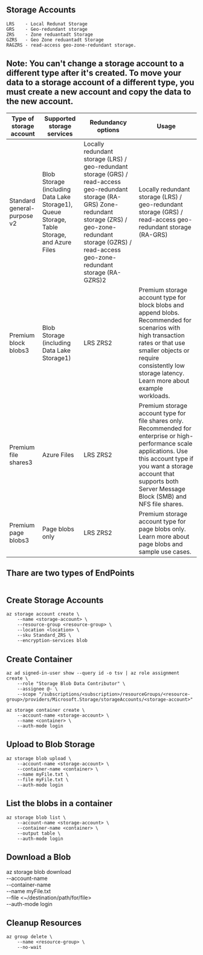 ## Storage Accounts
```
LRS    - Local Redunat Storage
GRS    - Geo-redundant storage
ZRS    - Zone reduantadt Storage
GZRS   - Geo Zone reduantadt Storage
RAGZRS - read-access geo-zone-redundant storage.

```
## Note: You can't change a storage account to a different type after it's created. To move your data to a storage account of a different type, you must create a new account and copy the data to the new account.

|Type of storage account|Supported storage services | Redundancy options | Usage |
|-----------------------|---------------------------|--------------------|-------|
|Standard general-purpose v2|Blob Storage (including Data Lake Storage1), Queue Storage, Table Storage, and Azure Files| Locally redundant storage (LRS) / geo-redundant storage (GRS) / read-access geo-redundant storage (RA-GRS) Zone-redundant storage (ZRS) / geo-zone-redundant storage (GZRS) / read-access geo-zone-redundant storage (RA-GZRS)2|Locally redundant storage (LRS) / geo-redundant storage (GRS) / read-access geo-redundant storage (RA-GRS) |
| Premium block blobs3 | Blob Storage (including Data Lake Storage1) | LRS ZRS2 |Premium storage account type for block blobs and append blobs. Recommended for scenarios with high transaction rates or that use smaller objects or require consistently low storage latency. Learn more about example workloads. |
| Premium file shares3 | Azure Files | LRS ZRS2 | Premium storage account type for file shares only. Recommended for enterprise or high-performance scale applications. Use this account type if you want a storage account that supports both Server Message Block (SMB) and NFS file shares. |
| Premium page blobs3 | Page blobs only | LRS ZRS2 | Premium storage account type for page blobs only. Learn more about page blobs and sample use cases. |

## Thare are two types of EndPoints
```

```
## Create Storage Accounts
```
az storage account create \
    --name <storage-account> \
    --resource-group <resource-group> \
    --location <location> \
    --sku Standard_ZRS \
    --encryption-services blob
```
## Create Container
```
az ad signed-in-user show --query id -o tsv | az role assignment create \
    --role "Storage Blob Data Contributor" \
    --assignee @- \
    --scope "/subscriptions/<subscription>/resourceGroups/<resource-group>/providers/Microsoft.Storage/storageAccounts/<storage-account>"

az storage container create \
    --account-name <storage-account> \
    --name <container> \
    --auth-mode login
```
## Upload to Blob Storage
```
az storage blob upload \
    --account-name <storage-account> \
    --container-name <container> \
    --name myFile.txt \
    --file myFile.txt \
    --auth-mode login
```

## List the blobs in a container
```
az storage blob list \
    --account-name <storage-account> \
    --container-name <container> \
    --output table \
    --auth-mode login
```
## Download a Blob
az storage blob download \
    --account-name <storage-account> \
    --container-name <container> \
    --name myFile.txt \
    --file <~/destination/path/for/file> \
    --auth-mode login

## Cleanup Resources
```
az group delete \
    --name <resource-group> \
    --no-wait
```